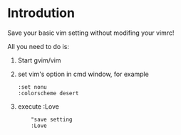 # Introdution

Save your basic vim setting without modifing your vimrc!

All you need to do is:

1. Start gvim/vim
2. set vim's option in cmd window, for example
	```vim
	:set nonu
	:colorscheme desert
	```

3. execute :Love

	```vim
		"save setting
		:Love
	```

